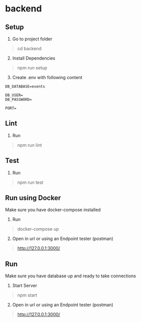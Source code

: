 # backend

## Setup

1. Go to project folder

> cd backend

2. Install Dependencies

> npm run setup

3. Create .env with following content

````
DB_DATABASE=events

DB_USER=
DB_PASSWORD=

PORT=
````

## Lint

1. Run

> npm run lint

## Test

1. Run

> npm run test

## Run using Docker

Make sure you have docker-compose installed

1. Run

> docker-compose up

2. Open in url or using an Endpoint tester (postman)

> http://127.0.0.1:3000/

## Run

 Make sure you have database up and ready to take connections

1. Start Server

> npm start

2. Open in url or using an Endpoint tester (postman)

> http://127.0.0.1:3000/